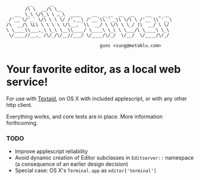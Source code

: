 
            __      __
           /\ \  __/\ \__
       __  \_\ \/\_\ \ ,_\  ____    __  _ __  __  __    __   _ __
     /'__`\/'_` \/\ \ \ \/ /',__\ /'__`\\`'__\\ \/\ \ /'__`\\`'__\
    /\  __/\ \L\ \ \ \ \ \/\__, `\\  __/ \ \/\ \ \_/ |\  __/ \ \/
    \ \____\\___,_\ \_\ \__\\____/ \____\ \_\ \ \___/\ \____\ \_\
     \/____//__,_ /\/_/\/__//___/ \/____/\/_/  \/__/  \/____/\/_/

                                       guns <sung@metablu.com>


# Your favorite editor, as a local web service!

For use with [Textaid][1], on OS X with included applescript, or with any other
http client.

Everything works, and core tests are in place. More information forthcoming.


### TODO

 * Improve applescript reliability
 * Avoid dynamic creation of Editor subclasses in `Editserver::` namespace
   (a consequence of an earlier design decision)
 * Special case: OS X's `Terminal.app` as `editor['terminal']`


[1]: https://chrome.google.com/webstore/detail/ppoadiihggafnhokfkpphojggcdigllp
